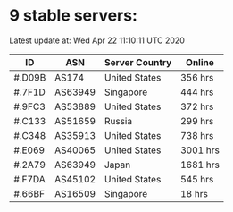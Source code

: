 # 9 stable servers:

Latest update at: Wed Apr 22 11:10:11 UTC 2020

| ID | ASN | Server Country | Online |
| -- | --- | -------------- | ------ |
| #.D09B | AS174 | United States | 356 hrs |
| #.7F1D | AS63949 | Singapore | 444 hrs |
| #.9FC3 | AS53889 | United States | 372 hrs |
| #.C133 | AS51659 | Russia | 299 hrs |
| #.C348 | AS35913 | United States | 738 hrs |
| #.E069 | AS40065 | United States | 3001 hrs |
| #.2A79 | AS63949 | Japan | 1681 hrs |
| #.F7DA | AS45102 | United States | 545 hrs |
| #.66BF | AS16509 | Singapore | 18 hrs |

